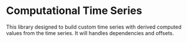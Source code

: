 # Computational Time Series

This library designed to build custom time series with derived computed values from the time series.  It will handles dependencies and offsets.